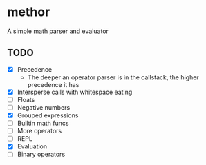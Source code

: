 # methor

A simple math parser and evaluator

## TODO

- [x] Precedence
  - The deeper an operator parser is in the callstack, the higher precedence it has
- [x] Intersperse calls with whitespace eating
- [ ] Floats
- [ ] Negative numbers
- [x] Grouped expressions
- [ ] Builtin math funcs
- [ ] More operators
- [ ] REPL
- [x] Evaluation
- [ ] Binary operators
